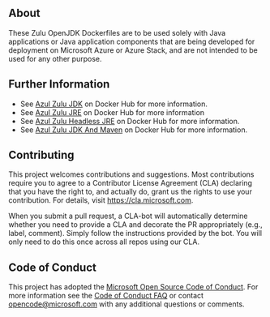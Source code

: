## About
These Zulu OpenJDK Dockerfiles are to be used solely with Java applications
or Java application components that are being developed for deployment on Microsoft
Azure or Azure Stack, and are not intended to be used for any other purpose.

## Further Information
+ See [Azul Zulu JDK](https://hub.docker.com/_/microsoft-java-jdk) on Docker Hub for more information.
+ See [Azul Zulu JRE](https://hub.docker.com/_/microsoft-java-jre) on Docker Hub for more information
+ See [Azul Zulu Headless JRE](https://hub.docker.com/_/microsoft-java-jre-headless) on Docker Hub for more information.
+ See [Azul Zulu JDK And Maven](https://hub.docker.com/_/microsoft-java-maven) on Docker Hub for more information.

## Contributing
This project welcomes contributions and suggestions.  Most contributions require you to agree to a
Contributor License Agreement (CLA) declaring that you have the right to, and actually do, grant us
the rights to use your contribution. For details, visit https://cla.microsoft.com.
 
When you submit a pull request, a CLA-bot will automatically determine whether you need to provide
a CLA and decorate the PR appropriately (e.g., label, comment). Simply follow the instructions
provided by the bot. You will only need to do this once across all repos using our CLA.
 
## Code of Conduct
This project has adopted the [Microsoft Open Source Code of Conduct](https://opensource.microsoft.com/codeofconduct/). For more information see the [Code of Conduct FAQ](https://opensource.microsoft.com/codeofconduct/faq/) or contact [opencode@microsoft.com](mailto:opencode@microsoft.com) with any additional questions or comments.

